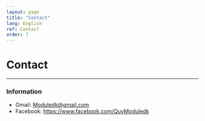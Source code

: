 ```yaml
---
layout: page
title: "Contact"
lang: English
ref: Contact
order: 7
---
```

# Contact
---

### Information
* Gmail: Moduledk@gmail.com
* Facebook: https://www.facebook.com/QuyModuledk
